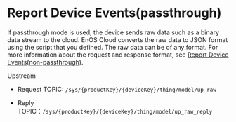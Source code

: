 # Report Device Events​ (passthrough)

If passthrough mode is used, the device sends raw data such as a binary data stream to the cloud. EnOS Cloud converts the raw data to JSON format using the script that you defined. The raw data can be of any format. For more information about the request and response format, see [Report Device Events​ (non-passthrough)](report_event_nopass).

Upstream
- Request TOPIC: `/sys/{productKey}/{deviceKey}/thing/model/up_raw`

- Reply TOPIC：`/sys/{productKey}/{deviceKey}/thing/model/up_raw_reply`
